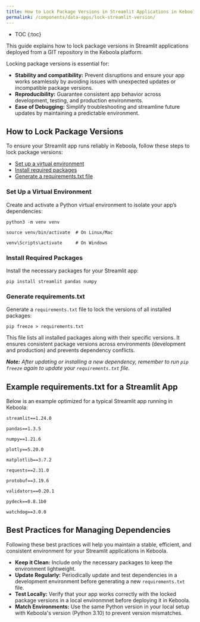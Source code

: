 ```yaml
---
title: How to Lock Package Versions in Streamlit Applications in Keboola (Deploying from Git Repository)
permalink: /components/data-apps/lock-streamlit-version/
---
```


* TOC
{:toc}

This guide explains how to lock package versions in Streamlit applications deployed from a GIT repository in the Keboola platform. 

Locking package versions is essential for:   

- **Stability and compatibility:** Prevent disruptions and ensure your app works seamlessly by avoiding issues with unexpected updates or incompatible package versions.
- **Reproducibility:** Guarantee consistent app behavior across development, testing, and production environments. 
- **Ease of Debugging:** Simplify troubleshooting and streamline future updates by maintaining a predictable environment.
  
## How to Lock Package Versions
To ensure your Streamlit app runs reliably in Keboola, follow these steps to lock package versions:

- [Set up a virtual environment](#set-up-a-virtual-environment)
- [Install required packages](#install-required-packages)
- [Generate a requirements.txt file](#generate-requirementstxt)
  
### Set Up a Virtual Environment
Create and activate a Python virtual environment to isolate your app’s dependencies:

`python3 -m venv venv`

`source venv/bin/activate  # On Linux/Mac`

`venv\Scripts\activate     # On Windows`

### Install Required Packages
Install the necessary packages for your Streamlit app:

`pip install streamlit pandas numpy`

### Generate requirements.txt
Generate a `requirements.txt` file to lock the versions of all installed packages:

`pip freeze > requirements.txt`

This file lists all installed packages along with their specific versions. It ensures consistent package versions across environments (development and production) and prevents dependency conflicts.

***Note:** After updating or installing a new dependency, remember to run `pip freeze` again to update your `requirements.txt` file.*

## Example requirements.txt for a Streamlit App
Below is an example optimized for a typical Streamlit app running in Keboola:

`streamlit==1.24.0`

`pandas==1.3.5`

`numpy==1.21.6`

`plotly==5.20.0`

`matplotlib==3.7.2`

`requests==2.31.0`

`protobuf==3.19.6`

`validators==0.20.1`

`pydeck==0.8.1b0`

`watchdog==3.0.0`

## Best Practices for Managing Dependencies
Following these best practices will help you maintain a stable, efficient, and consistent environment for your Streamlit applications in Keboola.

- **Keep it Clean:** Include only the necessary packages to keep the environment lightweight.
- **Update Regularly:** Periodically update and test dependencies in a development environment before generating a new `requirements.txt` file.
- **Test Locally:** Verify that your app works correctly with the locked package versions in a local environmnet before deploying it in Keboola.
- **Match Environments:** Use the same Python version in your local setup with Keboola's version (Python 3.10) to prevent version mismatches.
